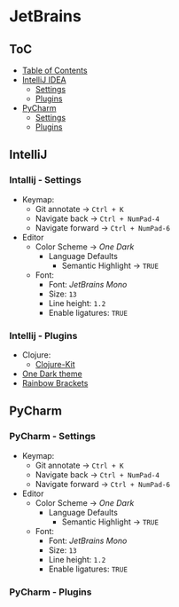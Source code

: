 # JetBrains

## ToC

* [Table of Contents](#toc)
* [IntelliJ IDEA](#intellij)
  * [Settings](#intallij---settings)
  * [Plugins](#intellij---plugins)
* [PyCharm](#pycharm)
  * [Settings](#pycharm---settings)
  * [Plugins](#pycharm---plugins)

## IntelliJ

### Intallij - Settings

* Keymap:
  * Git annotate -> `Ctrl + K`
  * Navigate back -> `Ctrl + NumPad-4`
  * Navigate forward -> `Ctrl + NumPad-6`
* Editor
  * Color Scheme -> _One Dark_
    * Language Defaults
      * Semantic Highlight -> `TRUE`
  * Font:
    * Font: _JetBrains Mono_
    * Size: `13`
    * Line height: `1.2`
    * Enable ligatures: `TRUE`

### Intellij - Plugins

* Clojure:
  * [Clojure-Kit](https://plugins.jetbrains.com/plugin/8636-clojure-kit)
* [One Dark theme](https://plugins.jetbrains.com/plugin/11938-one-dark-theme)
* [Rainbow Brackets](https://plugins.jetbrains.com/plugin/10080-rainbow-brackets)

## PyCharm

### PyCharm - Settings

* Keymap:
  * Git annotate -> `Ctrl + K`
  * Navigate back -> `Ctrl + NumPad-4`
  * Navigate forward -> `Ctrl + NumPad-6`
* Editor
  * Color Scheme -> _One Dark_
    * Language Defaults
      * Semantic Highlight -> `TRUE`
  * Font:
    * Font: _JetBrains Mono_
    * Size: `13`
    * Line height: `1.2`
    * Enable ligatures: `TRUE`

### PyCharm - Plugins
